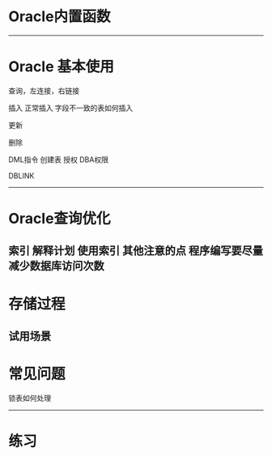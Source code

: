 # Oracle内置函数

--- 
# Oracle 基本使用
查询，左连接，右链接

插入
正常插入
字段不一致的表如何插入

更新

删除

DML指令
创建表
授权
DBA权限

DBLINK

---
# Oracle查询优化
索引
解释计划
使用索引
其他注意的点
程序编写要尽量减少数据库访问次数
---
# 存储过程
试用场景
---
# 常见问题
锁表如何处理


---
# 练习
